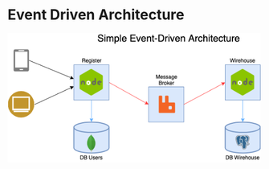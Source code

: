 # Event Driven Architecture

![''](https://raw.githubusercontent.com/adopabianko/event-driven-architecture/master/Simple%20Event-Driven%20Architecture.png)
